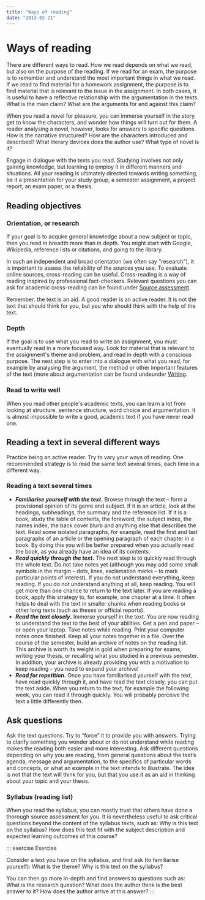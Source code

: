 ```yaml
---
title: "Ways of reading"
date: "2013-02-21"
---
```


# Ways of reading

There are different ways to read. How we read depends on what we read, but also on the purpose of the reading. If we read for an exam, the purpose is to remember and understand the most important things in what we read. If we read to find material for a homework assignment, the purpose is to find material that is relevant to the issue in the assignment. In both cases, it is useful to have a reflective relationship with the argumentation in the texts. What is the main claim? What are the arguments for and against this claim? 

When you read a novel for pleasure, you can immerse yourself in the story, get to know the characters, and wonder how things will turn out for them. A reader analysing a novel, however, looks for answers to specific questions. How is the narrative structured? How are the characters introduced and described? What literary devices does the author use? What type of novel is it?

Engage in dialogue with the texts you read. Studying involves not only gaining knowledge, but learning to employ it in different manners and situations. All your reading is ultimately directed towards writing something, be it a presentation for your study group, a semester assignment, a project report, an exam paper, or a thesis.

## Reading objectives

### Orientation, or research

If your goal is to acquire general knowledge about a new subject or topic, then you read in breadth more than in depth. You might start with Google, Wikipedia, reference lists or citations, and going to the library.

In such an independent and broad orientation (we often say "research"), it is important to assess the reliability of the sources you use. To evaluate online sources, cross-reading can be useful. Cross-reading is a way of reading inspired by professional fact-checkers. Relevant questions you can ask for academic cross-reading can be found under [Source assessment](/en/sources-and-referencing/source-assessment.html).  

Remember: the text is an aid. A good reader is an active reader. It is not the text that should think for you, but you who should think with the help of the text. 

### Depth

If the goal is to use what you read to write an assignment, you must eventually read in a more focused way. Look for material that is relevant to the assignment's theme and problem, and read in depth with a conscious purpose. The next step is to enter into a dialogue with what you read, for example by analysing the argument, the method or other important features of the text (more about argumentation can be found undeunder [Writing](/en/writing/).

### Read to write well

When you read other people's academic texts, you can learn a lot from looking at structure, sentence structure, word choice and argumentation. It is almost impossible to write a good, academic text if you have never read one.


## Reading a text in several different ways

Practice being an active reader. Try to vary your ways of reading. One recommended strategy is to read the same text several times, each time in a different way.

### Reading a text several times

- **_Familiarise yourself with the text_.** Browse through the text – form a provisional opinion of its genre and subject. If it is an article, look at the headings, subheadings, the summary and the reference list. If it is a book, study the table of contents, the foreword, the subject index, the names index, the back cover blurb and anything else that describes the text. Read some isolated paragraphs, for example, read the first and last paragraphs of an article or the opening paragraph of each chapter in a book. By doing this you will be better prepared when you actually read the book, as you already have an idea of its contents.
- **_Read quickly through the text_.** The next step is to quickly read through the whole text. Do not take notes yet (although you may add some small symbols in the margin – dots, lines, exclamation marks – to mark particular points of interest). If you do not understand everything, keep reading. If you do not understand anything at all, keep reading. You will get more than one chance to return to the text later. If you are reading a book, apply this strategy to, for example, one chapter at a time. It often helps to deal with the text in smaller chunks when reading books or other long texts (such as theses or official reports).
- **_Read the text closely_.** Immerse yourself in the text. You are now reading to understand the text to the best of your abilities. Get a pen and paper – or open your laptop. Take notes while reading. Print your computer notes once finished. Keep all your notes together in a file. Over the course of the semester, build an archive of notes on the reading list. This archive is worth its weight in gold when preparing for exams, writing your thesis, or recalling what you studied in a previous semester. In addition, your archive is already providing you with a motivation to keep reading – you need to expand your archive!
- **_Read for repetition_.** Once you have familiarised yourself with the text, have read quickly through it, and have read the text closely, you can put the text aside. When you return to the text, for example the following week, you can read it through quickly. You will probably perceive the text a little differently then.

## Ask questions

Ask the text questions. Try to “force” it to provide you with answers. Trying to clarify something you wonder about or do not understand while reading makes the reading both easier and more interesting. Ask different questions depending on why you are reading, from general questions about the text’s agenda, message and argumentation, to the specifics of particular words and concepts, or what an example in the text intends to illustrate. The idea is not that the text will think for you, but that you use it as an aid in thinking about your topic and your thesis.

### Syllabus (reading list)

When you read the syllabus, you can mostly trust that others have done a thorough source assessment for you. It is nevertheless useful to ask critical questions beyond the content of the syllabus texts, such as: Why is this text on the syllabus? How does this text fit with the subject description and expected learning outcomes of this course?

::: exercise Exercise

Consider a text you have on the syllabus, and first ask (to familiarise yourself):
  What is the theme?
  Why is this text on the syllabus?

You can then go more in-depth and find answers to questions such as:
  What is the research question?
  What does the author think is the best answer to it?
  How does the author arrive at this answer?
:::





